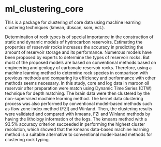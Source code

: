 
# ml_clustering_core
This is a package for clustering of core data using machine learning clustering techniques (kmean, dbscan, som, ect.).



Determination of rock types is of special importance in the construction of static and dynamic models of hydrocarbon reservoirs. Estimating the properties of reservoir rocks increases the accuracy in predicting the amount of reservoir storage and its performance. Numerous models have been proposed by experts to determine the types of reservoir rocks. But most of the proposed models are based on conventional methods based on engineering and geology of carbonate reservoir rocks. Therefore, using a machine learning method to determine rock species in comparison with previous methods and comparing its efficiency and performance with other methods seems necessary. In this study, core and log data in maroon oil reservoir after preparation were match using Dynamic Time Series (DTW) technique for depth matching. The brain data were then clustered by the non-supervised machine learning method. The kernel data clustering process was also performed by conventional model-based methods such as flow zone index method (FZI) and Winland. Then, the clustering results were validated and compared with kmeans, FZI and Winland methods by having the lithology information of the logs. The kmeans method with a 93.5% accuracy criterion succeeded in performing the highest cluster resolution, which showed that the kmeans data-based machine learning method is a suitable alternative to conventional model-based methods for clustering rock typing.
